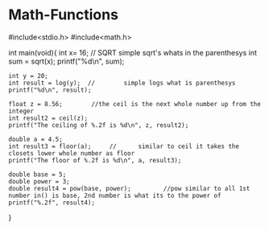 # Math-Functions
#include<stdio.h>
#include<math.h>

int main(void){
    int x= 16;    //        SQRT simple sqrt's whats in the parenthesys
    int sum = sqrt(x);
    printf("%d\n", sum);

    int y = 20;
    int result = log(y);  //        simple logs what is parenthesys
    printf("%d\n", result);

    float z = 8.56;        //the ceil is the next whole number up from the integer
    int result2 = ceil(z);
    printf("The ceiling of %.2f is %d\n", z, result2);

    double a = 4.5;
    int result3 = floor(a);     //      similar to ceil it takes the closets lower whole number as floor
    printf("The floor of %.2f is %d\n", a, result3);

    double base = 5;
    double power = 3;  
    double result4 = pow(base, power);         //pow similar to all 1st number in() is base, 2nd number is what its to the power of
    printf("%.2f", result4);
}
